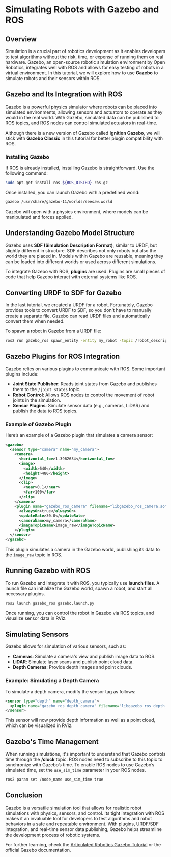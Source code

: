 
# Simulating Robots with Gazebo and ROS

## Overview
Simulation is a crucial part of robotics development as it enables developers to test algorithms without the risk, time, or expense of running them on real hardware. Gazebo, an open-source robotic simulation environment by Open Robotics, integrates well with ROS and allows for easy testing of robots in a virtual environment. In this tutorial, we will explore how to use **Gazebo** to simulate robots and their sensors within ROS.

## Gazebo and Its Integration with ROS
Gazebo is a powerful physics simulator where robots can be placed into simulated environments, allowing sensors and actuators to operate as they would in the real world. With Gazebo, simulated data can be published to ROS topics, and ROS nodes can control simulated actuators in real-time.

Although there is a new version of Gazebo called **Ignition Gazebo**, we will stick with **Gazebo Classic** in this tutorial for better plugin compatibility with ROS.

### Installing Gazebo
If ROS is already installed, installing Gazebo is straightforward. Use the following command:
```bash
sudo apt-get install ros-${ROS_DISTRO}-ros-gz
```
Once installed, you can launch Gazebo with a predefined world:
```bash
gazebo /usr/share/gazebo-11/worlds/seesaw.world
```
Gazebo will open with a physics environment, where models can be manipulated and forces applied.

## Understanding Gazebo Model Structure
Gazebo uses **SDF (Simulation Description Format)**, similar to URDF, but slightly different in structure. SDF describes not only robots but also the world they are placed in. Models within Gazebo are reusable, meaning they can be loaded into different worlds or used across different simulations.

To integrate Gazebo with ROS, **plugins** are used. Plugins are small pieces of code that help Gazebo interact with external systems like ROS.

## Converting URDF to SDF for Gazebo
In the last tutorial, we created a URDF for a robot. Fortunately, Gazebo provides tools to convert URDF to SDF, so you don't have to manually create a separate file. Gazebo can read URDF files and automatically convert them when needed.

To spawn a robot in Gazebo from a URDF file:
```bash
ros2 run gazebo_ros spawn_entity -entity my_robot -topic /robot_description
```

## Gazebo Plugins for ROS Integration
Gazebo relies on various plugins to communicate with ROS. Some important plugins include:
- **Joint State Publisher**: Reads joint states from Gazebo and publishes them to the `/joint_states` topic.
- **Robot Control**: Allows ROS nodes to control the movement of robot joints in the simulation.
- **Sensor Plugins**: Simulate sensor data (e.g., cameras, LiDAR) and publish the data to ROS topics.

### Example of Gazebo Plugin
Here’s an example of a Gazebo plugin that simulates a camera sensor:
```xml
<gazebo>
  <sensor type="camera" name="my_camera">
    <camera>
      <horizontal_fov>1.3962634</horizontal_fov>
      <image>
        <width>640</width>
        <height>480</height>
      </image>
      <clip>
        <near>0.1</near>
        <far>100</far>
      </clip>
    </camera>
    <plugin name="gazebo_ros_camera" filename="libgazebo_ros_camera.so">
      <alwaysOn>true</alwaysOn>
      <updateRate>30.0</updateRate>
      <cameraName>my_camera</cameraName>
      <imageTopicName>image_raw</imageTopicName>
    </plugin>
  </sensor>
</gazebo>
```
This plugin simulates a camera in the Gazebo world, publishing its data to the `image_raw` topic in ROS.

## Running Gazebo with ROS
To run Gazebo and integrate it with ROS, you typically use **launch files**. A launch file can initialize the Gazebo world, spawn a robot, and start all necessary plugins.

```bash
ros2 launch gazebo_ros gazebo.launch.py
```
Once running, you can control the robot in Gazebo via ROS topics, and visualize sensor data in RViz.

## Simulating Sensors
Gazebo allows for simulation of various sensors, such as:
- **Cameras**: Simulate a camera's view and publish image data to ROS.
- **LiDAR**: Simulate laser scans and publish point cloud data.
- **Depth Cameras**: Provide depth images and point clouds.

### Example: Simulating a Depth Camera
To simulate a depth camera, modify the sensor tag as follows:
```xml
<sensor type="depth" name="depth_camera">
  <plugin name="gazebo_ros_depth_camera" filename="libgazebo_ros_depth_camera.so"/>
</sensor>
```
This sensor will now provide depth information as well as a point cloud, which can be visualized in RViz.

## Gazebo's Time Management
When running simulations, it's important to understand that Gazebo controls time through the **/clock** topic. ROS nodes need to subscribe to this topic to synchronize with Gazebo’s time. To enable ROS nodes to use Gazebo’s simulated time, set the `use_sim_time` parameter in your ROS nodes.

```bash
ros2 param set /node_name use_sim_time true
```

## Conclusion
Gazebo is a versatile simulation tool that allows for realistic robot simulations with physics, sensors, and control. Its tight integration with ROS makes it an invaluable tool for developers to test algorithms and robot behaviors in a safe and repeatable environment. With plugins, URDF/SDF integration, and real-time sensor data publishing, Gazebo helps streamline the development process of robotic systems.

For further learning, check the [Articulated Robotics Gazebo Tutorial](https://articulatedrobotics.xyz/tutorials/ready-for-ros/gazebo/) or the official Gazebo documentation.

